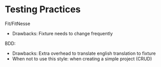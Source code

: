 Testing Practices
=================

Fit/FitNesse
- Drawbacks: Fixture needs to change frequently

BDD:
- Drawbacks: Extra overhead to translate english translation to fixture
- When not to use this style: when creating a simple project (CRUD)
